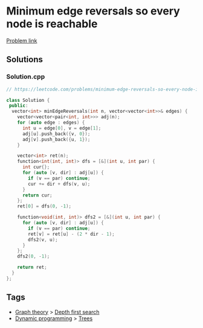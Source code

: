 # Minimum edge reversals so every node is reachable

[Problem link](https://leetcode.com/problems/minimum-edge-reversals-so-every-node-is-reachable/)

## Solutions


### Solution.cpp
```cpp
// https://leetcode.com/problems/minimum-edge-reversals-so-every-node-is-reachable/

class Solution {
 public:
  vector<int> minEdgeReversals(int n, vector<vector<int>>& edges) {
    vector<vector<pair<int, int>>> adj(n);
    for (auto edge : edges) {
      int u = edge[0], v = edge[1];
      adj[u].push_back({v, 0});
      adj[v].push_back({u, 1});
    }

    vector<int> ret(n);
    function<int(int, int)> dfs = [&](int u, int par) {
      int cur{};
      for (auto [v, dir] : adj[u]) {
        if (v == par) continue;
        cur += dir + dfs(v, u);
      }
      return cur;
    };
    ret[0] = dfs(0, -1);

    function<void(int, int)> dfs2 = [&](int u, int par) {
      for (auto [v, dir] : adj[u]) {
        if (v == par) continue;
        ret[v] = ret[u] - (2 * dir - 1);
        dfs2(v, u);
      }
    };
    dfs2(0, -1);

    return ret;
  }
};
```
## Tags

* [Graph theory](/Collections/graph-theory.md#graph-theory) > [Depth first search](/Collections/graph-theory.md#depth-first-search)
* [Dynamic programming](/Collections/dynamic-programming.md#dynamic-programming) > [Trees](/Collections/dynamic-programming.md#trees)
